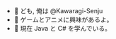 - 👋 ども, 俺は @Kawaragi-Senju
- 👀 ゲームとアニメに興味があるよ。
- 🌱 現在 Java と C# を学んでいる。
<!---
Kawaragi-Senju/Kawaragi-Senju is a ✨ special ✨ repository because its `README.md` (this file) appears on your GitHub profile.
You can click the Preview link to take a look at your changes.
--->
